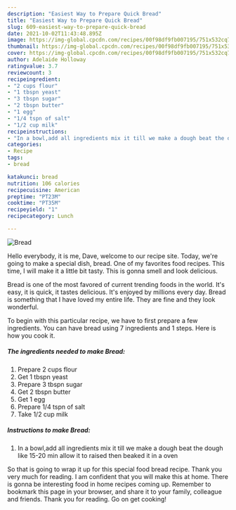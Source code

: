 ```yaml
---
description: "Easiest Way to Prepare Quick Bread"
title: "Easiest Way to Prepare Quick Bread"
slug: 609-easiest-way-to-prepare-quick-bread
date: 2021-10-02T11:43:48.895Z
image: https://img-global.cpcdn.com/recipes/00f98df9fb007195/751x532cq70/bread-recipe-main-photo.jpg
thumbnail: https://img-global.cpcdn.com/recipes/00f98df9fb007195/751x532cq70/bread-recipe-main-photo.jpg
cover: https://img-global.cpcdn.com/recipes/00f98df9fb007195/751x532cq70/bread-recipe-main-photo.jpg
author: Adelaide Holloway
ratingvalue: 3.7
reviewcount: 3
recipeingredient:
- "2 cups flour"
- "1 tbspn yeast"
- "3 tbspn sugar"
- "2 tbspn butter"
- "1 egg"
- "1/4 tspn of salt"
- "1/2 cup milk"
recipeinstructions:
- "In a bowl,add all ingredients mix it till we make a dough beat the dough like 15-20 min allow it to raised then beaked it in a oven"
categories:
- Recipe
tags:
- bread

katakunci: bread 
nutrition: 106 calories
recipecuisine: American
preptime: "PT23M"
cooktime: "PT35M"
recipeyield: "1"
recipecategory: Lunch

---
```



![Bread](https://img-global.cpcdn.com/recipes/00f98df9fb007195/751x532cq70/bread-recipe-main-photo.jpg)

Hello everybody, it is me, Dave, welcome to our recipe site. Today, we're going to make a special dish, bread. One of my favorites food recipes. This time, I will make it a little bit tasty. This is gonna smell and look delicious.



Bread is one of the most favored of current trending foods in the world. It's easy, it is quick, it tastes delicious. It's enjoyed by millions every day. Bread is something that I have loved my entire life. They are fine and they look wonderful.


To begin with this particular recipe, we have to first prepare a few ingredients. You can have bread using 7 ingredients and 1 steps. Here is how you cook it.

<!--inarticleads1-->

##### The ingredients needed to make Bread:

1. Prepare 2 cups flour
1. Get 1 tbspn yeast
1. Prepare 3 tbspn sugar
1. Get 2 tbspn butter
1. Get 1 egg
1. Prepare 1/4 tspn of salt
1. Take 1/2 cup milk




<!--inarticleads2-->

##### Instructions to make Bread:

1. In a bowl,add all ingredients mix it till we make a dough beat the dough like 15-20 min allow it to raised then beaked it in a oven




So that is going to wrap it up for this special food bread recipe. Thank you very much for reading. I am confident that you will make this at home. There is gonna be interesting food in home recipes coming up. Remember to bookmark this page in your browser, and share it to your family, colleague and friends. Thank you for reading. Go on get cooking!
